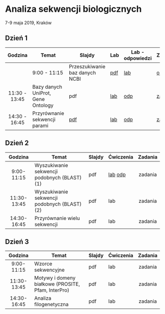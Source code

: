 # Analiza sekwencji biologicznych
7-9 maja 2019, Kraków

## Dzień 1

| Godzina | Temat | Slajdy | Lab | Lab - odpowiedzi | Zadania | Zadania - odpowiedzi |
| :---: | --- | --- | --- | --- | --- | :---: |
<sub>| 9:00 - 11:15 | Przeszukiwanie baz danych NCBI | [pdf](./day1/1-slides.md) | [lab](./day1/1-lab.md) | [odp](./day1/1-lab.odpowiedzi.md) | [zadania](./day1/1-zadania.md) | [odp](./day1/1-zadania.odpowiedzi.md) |</sub>
| 11:30 - 13:45 | Bazy danych UniProt, Gene Ontology | pdf | [lab](./day1/2-lab.md) | [odp](./day1/2-lab.odpowiedzi.md) | [zadania](./day1/2-zadania.md) | [odp](./day1/2-zadania.odpowiedzi.md) |
| 14:30 - 16:45 | Przyrównanie sekwencji parami | [pdf](./day1/3-slides.pdf) | [lab](./day1/3-lab.md) | [odp](./day1/3-lab.odpowiedzi.md) | [zadania](./day1/3-zadania.md) | [odp](./day1/2-zadania.odpowiedzi.md) |


## Dzień 2

| Godzina | Temat | Slajdy | Ćwiczenia | Zadania |
| :---: | ----- | --- | --- | :---: |
| 9:00-11:15 | Wyszukiwanie sekwencji podobnych (BLAST) (1) | pdf | [lab](./day2/1-lab.md) [odp](./day2/1-lab.odpowiedzi.md) | zadania |
| 11:30-13:45 | Wyszukiwanie sekwencji podobnych (BLAST) (2) | pdf | lab | zadania |
| 14:30-16:45 | Przyrównanie wielu sekwencji | pdf | lab | zadania |

## Dzień 3

| Godzina | Temat | Slajdy | Ćwiczenia | Zadania |
| :---: | ----- | --- | --- | :---: |
| 9:00-11:15 | Wzorce sekwencyjne | pdf | lab | zadania |
| 11:30-13:45 | Motywy i domeny białkowe (PROSITE, Pfam, InterPro) | pdf | lab | zadania |
| 14:30-16:45 | Analiza filogenetyczna | pdf | lab | zadania |